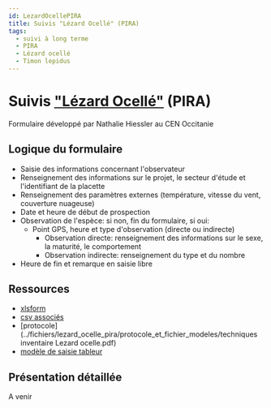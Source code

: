 ```yaml
---
id: LezardOcellePIRA
title: Suivis "Lézard Ocellé" (PIRA)
tags:
  - suivi à long terme
  - PIRA
  - Lézard ocellé
  - Timon lepidus
---
```

# Suivis ["Lézard Ocellé"](https://inpn.mnhn.fr/espece/cd_nom/79273) (PIRA)

Formulaire développé par Nathalie Hiessler au CEN Occitanie

## Logique du formulaire

* Saisie des informations concernant l'observateur
* Renseignement des informations sur le projet, le secteur d'étude et l'identifiant de la placette
* Renseignement des paramètres externes (température, vitesse du vent, couverture nuageuse)
* Date et heure de début de prospection
* Observation de l'espèce: si non, fin du formulaire, si oui:
  * Point GPS, heure et type d'observation (directe ou indirecte)
    * Observation directe: renseignement des informations sur le sexe, la maturité, le comportement
    * Observation indirecte: renseignement du type et du nombre
* Heure de fin et remarque en saisie libre

## Ressources

* [xlsform](../fichiers/lezard_ocelle_pira/xlsform_et_medias/form_saisie_prtc_pira_Lo_pr_github.xlsx)
* [csv associés](../fichiers/lezard_ocelle_pira/xlsform_et_medias/csv_pira_lo.zip)
* [protocole](../fichiers/lezard_ocelle_pira/protocole_et_fichier_modeles/techniques inventaire Lezard ocelle.pdf)
* [modèle de saisie tableur](../fichiers/lezard_ocelle_pira/protocole_et_fichier_modeles/modele_saisie_Lo_rappels_protocole.xls)

## Présentation détaillée

A venir

